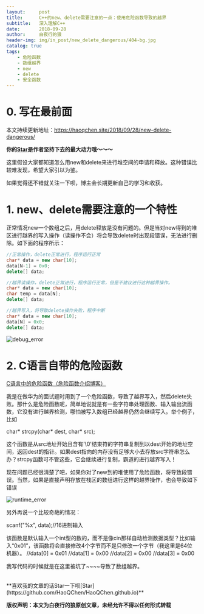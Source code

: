 ```yaml
---
layout:     post
title:      C++的new、delete需要注意的一点：使用危险函数导致的越界
subtitle:   深入理解C++
date:       2018-09-28
author:     白夜行的狼
header-img: img/in_post/new_delete_dangerous/404-bg.jpg
catalog: true
tags:
    - 危险函数
    - 数组越界
    - new
    - delete
    - 安全函数
--- 
```


# 0. 写在最前面
本文持续更新地址：<https://haoqchen.site/2018/09/28/new-delete-dangerous/>

**你的[Star](https://github.com/HaoQChen/HaoQChen.github.io)是作者坚持下去的最大动力哦～～～**

这里假设大家都知道怎么用new和delete来进行堆空间的申请和释放。这种错误比较难发现，希望大家引以为鉴。

如果觉得还不错就关注一下呗，博主会长期更新自己的学习和收获。

# 1. new、delete需要注意的一个特性
正常情况new一个数组之后，用delete释放是没有问题的。但是当对new得到的堆区进行越界的写入操作（读操作不会）将会导致delete时出现段错误，无法进行删除。如下面的程序所示：

```cpp
//正常操作，delete正常进行，程序运行正常
char* data = new char[10];
data[N-1] = 0x0;
delete[] data;

//越界读操作，delete正常进行，程序运行正常，但是不建议进行这种越界操作。
char* data = new char[10];
char temp = data[N];
delete[] data;

//越界写入，将导致delete操作失败，程序中断
char* data = new char[10];
data[N] = 0x0;
delete[] data;
```
![debug_error](/img/in_post/new_delete_dangerous/debug_error.png)

# 2. C语言自带的危险函数
[C语言中的危险函数（危险函数介绍博客）](https://blog.csdn.net/Subifuchen/article/details/78908465)

我是在做华为的面试题时用到了一个危险函数，导致了越界写入，然后delete失败。那什么是危险函数呢，简单地说就是有一些字符串处理函数、输入输出流函数，它没有进行越界检测，哪怕被写入数组已经越界仍然会继续写入。举个例子，比如

char* strcpy(char* dest, char* src);

这个函数是从src地址开始且含有'\0'结束符的字符串复制到以dest开始的地址空间，返回dest的指针。如果dest指向的内存没有足够大小去存放src字符串怎么办？strcpy函数可不管这些，它会继续进行复制，霸道的进行越界写入！

现在问题已经很清楚了吧，如果你对了new到的堆使用了危险函数，将导致段错误。当然，如果是直接声明存放在栈区的数组进行这样的越界操作，也会导致如下错误

![runtime_error](/img/in_post/new_delete_dangerous/runtime_error.png)

另外再说一个比较奇葩的情况： 

scanf("%x", data);//16进制输入

该函数是默认输入一个int型的数的，而不是像cin那样自动检测数据类型？比如输入“0x01”，该函数将会直接修改4个字节而不是只修改一个字节（我这里是64位机器）。
//data[0] = 0x01
//data[1] = 0x00
//data[2] = 0x00
//data[3] = 0x00

我写代码的时候就是在这里被坑了~~~~导致了数组越界。

<br>
**喜欢我的文章的话Star一下呗[Star](https://github.com/HaoQChen/HaoQChen.github.io)**

**版权声明：本文为白夜行的狼原创文章，未经允许不得以任何形式转载**
